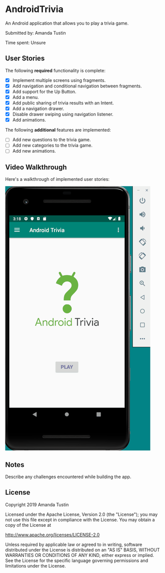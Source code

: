 # AndroidTrivia

An Android application that allows you to play a trivia game.

Submitted by: Amanda Tustin

Time spent: Unsure

## User Stories

The following **required** functionality is complete:

* [X] Implement multiple screens using fragments.
* [X] Add navigation and conditional navigation between fragments.
* [X] Add support for the Up Button.
* [X] Add a menu.
* [X] Add public sharing of trivia results with an Intent.
* [X] Add a navigation drawer.
* [X] Disable drawer swiping using navigation listener.
* [X] Add animations.

The following **additional** features are implemented:

* [ ] Add new questions to the trivia game.
* [ ] Add new categories to the trivia game.
* [ ] Add new animations.

## Video Walkthrough 

Here's a walkthrough of implemented user stories:

<img src='android_trivia_demo.gif' title='Android Trivia animated demo' alt='Android Trivia demo' />

## Notes

Describe any challenges encountered while building the app.

## License

Copyright 2019 Amanda Tustin

Licensed under the Apache License, Version 2.0 (the "License");
you may not use this file except in compliance with the License.
You may obtain a copy of the License at

http://www.apache.org/licenses/LICENSE-2.0

Unless required by applicable law or agreed to in writing, software
distributed under the License is distributed on an "AS IS" BASIS,
WITHOUT WARRANTIES OR CONDITIONS OF ANY KIND, either express or implied.
See the License for the specific language governing permissions and
limitations under the License.
